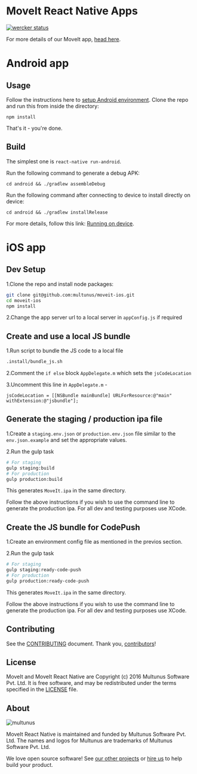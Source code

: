 # MoveIt React Native Apps

[![wercker status](https://app.wercker.com/status/cc2ce2f936b575a6a7f96e72085b4e06/m "wercker status")](https://app.wercker.com/project/bykey/cc2ce2f936b575a6a7f96e72085b4e06)

For more details of our MoveIt app, [head here](https://github.com/multunus/moveit-rails).

# Android app

## Usage
Follow the instructions here to [setup Android environment](https://facebook.github.io/react-native/docs/android-setup.html).
Clone the repo and run this from inside the directory:
```
npm install
```
That's it - you're done.

## Build
The simplest one is ```react-native run-android```.

Run the following command to generate a debug APK:
```
cd android && ./gradlew assembleDebug
```
Run the following command after connecting to device to install directly on device:
```
cd android && ./gradlew installRelease
```
For more details, follow this link: [Running on device](https://facebook.github.io/react-native/docs/running-on-device-android.html).

# iOS app

## Dev Setup
1.Clone the repo and install node packages:
``` bash
git clone git@github.com:multunus/moveit-ios.git
cd moveit-ios
npm install
```
2.Change the app server url to a local server in `appConfig.js` if required

## Create and use a local JS bundle
1.Run script to bundle the JS code to a local file
``` bash
.install/bundle_js.sh
```

2.Comment the `if else` block `AppDelegate.m` which sets the `jsCodeLocation`

3.Uncomment this line in `AppDelegate.m` -
```
jsCodeLocation = [[NSBundle mainBundle] URLForResource:@"main" withExtension:@"jsbundle"];
```

## Generate the staging / production ipa file
1.Create a `staging.env.json` or `production.env.json` file similar to the `env.json.example` and set the appropriate values.

2.Run the gulp task
``` bash
# For staging
gulp staging:build
# For production
gulp production:build
```

This generates `MoveIt.ipa` in the same directory.

Follow the above instructions if you wish to use the command line to generate the production ipa. For all dev and testing purposes use XCode.

## Create the JS bundle for CodePush
1.Create an environment config file as mentioned in the previos section.

2.Run the gulp task
``` bash
# For staging
gulp staging:ready-code-push
# For production
gulp production:ready-code-push
```

This generates `MoveIt.ipa` in the same directory.

Follow the above instructions if you wish to use the command line to generate the production ipa. For all dev and testing purposes use XCode.


## Contributing

See the [CONTRIBUTING] document.
Thank you, [contributors]!

  [CONTRIBUTING]: CONTRIBUTING.md
  [contributors]: https://github.com/multunus/moveit-mobile/graphs/contributors

## License

MoveIt and MoveIt React Native are Copyright (c) 2016 Multunus Software Pvt. Ltd.
It is free software, and may be redistributed
under the terms specified in the [LICENSE] file.

  [LICENSE]: /LICENSE

## About

![multunus](https://s3.amazonaws.com/multunus-images/Multunus_Logo_Vector_resized.png)

MoveIt React Native is maintained and funded by Multunus Software Pvt. Ltd.
The names and logos for Multunus are trademarks of Multunus Software Pvt. Ltd.

We love open source software!
See [our other projects][community]
or [hire us][hire] to help build your product.

  [community]: http://www.multunus.com/community?utm_source=github
  [hire]: http://www.multunus.com/contact?utm_source=github

